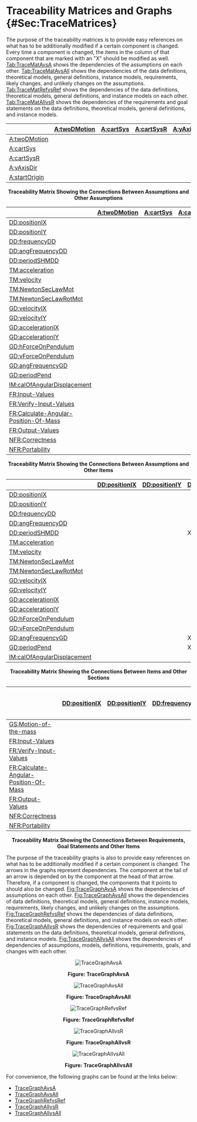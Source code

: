 # Traceability Matrices and Graphs {#Sec:TraceMatrices}

The purpose of the traceability matrices is to provide easy references on what has to be additionally modified if a certain component is changed. Every time a component is changed, the items in the column of that component that are marked with an "X" should be modified as well. [Tab:TraceMatAvsA](./SecTraceMatrices.md#Table:TraceMatAvsA) shows the dependencies of the assumptions on each other. [Tab:TraceMatAvsAll](./SecTraceMatrices.md#Table:TraceMatAvsAll) shows the dependencies of the data definitions, theoretical models, general definitions, instance models, requirements, likely changes, and unlikely changes on the assumptions. [Tab:TraceMatRefvsRef](./SecTraceMatrices.md#Table:TraceMatRefvsRef) shows the dependencies of the data definitions, theoretical models, general definitions, and instance models on each other. [Tab:TraceMatAllvsR](./SecTraceMatrices.md#Table:TraceMatAllvsR) shows the dependencies of the requirements and goal statements on the data definitions, theoretical models, general definitions, and instance models.

<div id="Table:TraceMatAvsA"></div>

|                                              |[A:twoDMotion](./SecAssumps.md#twoDMotion)|[A:cartSys](./SecAssumps.md#cartSys)|[A:cartSysR](./SecAssumps.md#cartSysR)|[A:yAxisDir](./SecAssumps.md#yAxisDir)|[A:startOrigin](./SecAssumps.md#startOrigin1x)|
|:---------------------------------------------|:-----------------------------------------|:-----------------------------------|:-------------------------------------|:-------------------------------------|:---------------------------------------------|
|[A:twoDMotion](./SecAssumps.md#twoDMotion)    |                                          |                                    |                                      |                                      |                                              |
|[A:cartSys](./SecAssumps.md#cartSys)          |                                          |                                    |                                      |                                      |                                              |
|[A:cartSysR](./SecAssumps.md#cartSysR)        |                                          |                                    |                                      |                                      |                                              |
|[A:yAxisDir](./SecAssumps.md#yAxisDir)        |                                          |                                    |                                      |                                      |                                              |
|[A:startOrigin](./SecAssumps.md#startOrigin1x)|                                          |                                    |                                      |                                      |                                              |

**<p align="center">Traceability Matrix Showing the Connections Between Assumptions and Other Assumptions</p>**

<div id="Table:TraceMatAvsAll"></div>

|                                                                      |[A:twoDMotion](./SecAssumps.md#twoDMotion)|[A:cartSys](./SecAssumps.md#cartSys)|[A:cartSysR](./SecAssumps.md#cartSysR)|[A:yAxisDir](./SecAssumps.md#yAxisDir)|[A:startOrigin](./SecAssumps.md#startOrigin1x)|
|:---------------------------------------------------------------------|:-----------------------------------------|:-----------------------------------|:-------------------------------------|:-------------------------------------|:---------------------------------------------|
|[DD:positionIX](./SecDDs.md#DD:positionIX)                            |                                          |                                    |                                      |                                      |                                              |
|[DD:positionIY](./SecDDs.md#DD:positionIY)                            |                                          |                                    |                                      |                                      |                                              |
|[DD:frequencyDD](./SecDDs.md#DD:frequencyDD)                          |                                          |                                    |                                      |                                      |                                              |
|[DD:angFrequencyDD](./SecDDs.md#DD:angFrequencyDD)                    |                                          |                                    |                                      |                                      |                                              |
|[DD:periodSHMDD](./SecDDs.md#DD:periodSHMDD)                          |                                          |                                    |                                      |                                      |                                              |
|[TM:acceleration](./SecTMs.md#TM:acceleration)                        |                                          |                                    |                                      |                                      |                                              |
|[TM:velocity](./SecTMs.md#TM:velocity)                                |                                          |                                    |                                      |                                      |                                              |
|[TM:NewtonSecLawMot](./SecTMs.md#TM:NewtonSecLawMot)                  |                                          |                                    |                                      |                                      |                                              |
|[TM:NewtonSecLawRotMot](./SecTMs.md#TM:NewtonSecLawRotMot)            |                                          |                                    |                                      |                                      |                                              |
|[GD:velocityIX](./SecGDs.md#GD:velocityIX)                            |                                          |                                    |                                      |                                      |                                              |
|[GD:velocityIY](./SecGDs.md#GD:velocityIY)                            |                                          |                                    |                                      |                                      |                                              |
|[GD:accelerationIX](./SecGDs.md#GD:accelerationIX)                    |                                          |                                    |                                      |                                      |                                              |
|[GD:accelerationIY](./SecGDs.md#GD:accelerationIY)                    |                                          |                                    |                                      |                                      |                                              |
|[GD:hForceOnPendulum](./SecGDs.md#GD:hForceOnPendulum)                |                                          |                                    |                                      |                                      |                                              |
|[GD:vForceOnPendulum](./SecGDs.md#GD:vForceOnPendulum)                |                                          |                                    |                                      |                                      |                                              |
|[GD:angFrequencyGD](./SecGDs.md#GD:angFrequencyGD)                    |                                          |                                    |                                      |                                      |                                              |
|[GD:periodPend](./SecGDs.md#GD:periodPend)                            |                                          |                                    |                                      |                                      |                                              |
|[IM:calOfAngularDisplacement](./SecIMs.md#IM:calOfAngularDisplacement)|                                          |                                    |                                      |                                      |                                              |
|[FR:Input-Values](./SecFRs.md#inputValues)                            |                                          |                                    |                                      |                                      |                                              |
|[FR:Verify-Input-Values](./SecFRs.md#verifyInptVals)                  |                                          |                                    |                                      |                                      |                                              |
|[FR:Calculate-Angular-Position-Of-Mass](./SecFRs.md#calcAngPos)       |                                          |                                    |                                      |                                      |                                              |
|[FR:Output-Values](./SecFRs.md#outputValues)                          |                                          |                                    |                                      |                                      |                                              |
|[NFR:Correctness](./SecNFRs.md#correct)                               |                                          |                                    |                                      |                                      |                                              |
|[NFR:Portability](./SecNFRs.md#portable)                              |                                          |                                    |                                      |                                      |                                              |

**<p align="center">Traceability Matrix Showing the Connections Between Assumptions and Other Items</p>**

<div id="Table:TraceMatRefvsRef"></div>

|                                                                      |[DD:positionIX](./SecDDs.md#DD:positionIX)|[DD:positionIY](./SecDDs.md#DD:positionIY)|[DD:frequencyDD](./SecDDs.md#DD:frequencyDD)|[DD:angFrequencyDD](./SecDDs.md#DD:angFrequencyDD)|[DD:periodSHMDD](./SecDDs.md#DD:periodSHMDD)|[TM:acceleration](./SecTMs.md#TM:acceleration)|[TM:velocity](./SecTMs.md#TM:velocity)|[TM:NewtonSecLawMot](./SecTMs.md#TM:NewtonSecLawMot)|[TM:NewtonSecLawRotMot](./SecTMs.md#TM:NewtonSecLawRotMot)|[GD:velocityIX](./SecGDs.md#GD:velocityIX)|[GD:velocityIY](./SecGDs.md#GD:velocityIY)|[GD:accelerationIX](./SecGDs.md#GD:accelerationIX)|[GD:accelerationIY](./SecGDs.md#GD:accelerationIY)|[GD:hForceOnPendulum](./SecGDs.md#GD:hForceOnPendulum)|[GD:vForceOnPendulum](./SecGDs.md#GD:vForceOnPendulum)|[GD:angFrequencyGD](./SecGDs.md#GD:angFrequencyGD)|[GD:periodPend](./SecGDs.md#GD:periodPend)|[IM:calOfAngularDisplacement](./SecIMs.md#IM:calOfAngularDisplacement)|
|:---------------------------------------------------------------------|:-----------------------------------------|:-----------------------------------------|:-------------------------------------------|:-------------------------------------------------|:-------------------------------------------|:---------------------------------------------|:-------------------------------------|:---------------------------------------------------|:---------------------------------------------------------|:-----------------------------------------|:-----------------------------------------|:-------------------------------------------------|:-------------------------------------------------|:-----------------------------------------------------|:-----------------------------------------------------|:-------------------------------------------------|:-----------------------------------------|:---------------------------------------------------------------------|
|[DD:positionIX](./SecDDs.md#DD:positionIX)                            |                                          |                                          |                                            |                                                  |                                            |                                              |                                      |                                                    |                                                          |                                          |                                          |                                                  |                                                  |                                                      |                                                      |                                                  |                                          |                                                                      |
|[DD:positionIY](./SecDDs.md#DD:positionIY)                            |                                          |                                          |                                            |                                                  |                                            |                                              |                                      |                                                    |                                                          |                                          |                                          |                                                  |                                                  |                                                      |                                                      |                                                  |                                          |                                                                      |
|[DD:frequencyDD](./SecDDs.md#DD:frequencyDD)                          |                                          |                                          |                                            |                                                  |                                            |                                              |                                      |                                                    |                                                          |                                          |                                          |                                                  |                                                  |                                                      |                                                      |                                                  |                                          |                                                                      |
|[DD:angFrequencyDD](./SecDDs.md#DD:angFrequencyDD)                    |                                          |                                          |                                            |                                                  |X                                           |                                              |                                      |                                                    |                                                          |                                          |                                          |                                                  |                                                  |                                                      |                                                      |                                                  |                                          |                                                                      |
|[DD:periodSHMDD](./SecDDs.md#DD:periodSHMDD)                          |                                          |                                          |X                                           |                                                  |                                            |                                              |                                      |                                                    |                                                          |                                          |                                          |                                                  |                                                  |                                                      |                                                      |                                                  |                                          |                                                                      |
|[TM:acceleration](./SecTMs.md#TM:acceleration)                        |                                          |                                          |                                            |                                                  |                                            |                                              |                                      |                                                    |                                                          |                                          |                                          |                                                  |                                                  |                                                      |                                                      |                                                  |                                          |                                                                      |
|[TM:velocity](./SecTMs.md#TM:velocity)                                |                                          |                                          |                                            |                                                  |                                            |                                              |                                      |                                                    |                                                          |                                          |                                          |                                                  |                                                  |                                                      |                                                      |                                                  |                                          |                                                                      |
|[TM:NewtonSecLawMot](./SecTMs.md#TM:NewtonSecLawMot)                  |                                          |                                          |                                            |                                                  |                                            |                                              |                                      |                                                    |                                                          |                                          |                                          |                                                  |                                                  |                                                      |                                                      |                                                  |                                          |                                                                      |
|[TM:NewtonSecLawRotMot](./SecTMs.md#TM:NewtonSecLawRotMot)            |                                          |                                          |                                            |                                                  |                                            |                                              |                                      |                                                    |                                                          |                                          |                                          |                                                  |                                                  |                                                      |                                                      |                                                  |                                          |                                                                      |
|[GD:velocityIX](./SecGDs.md#GD:velocityIX)                            |                                          |                                          |                                            |                                                  |                                            |                                              |                                      |                                                    |                                                          |                                          |                                          |                                                  |                                                  |                                                      |                                                      |                                                  |                                          |                                                                      |
|[GD:velocityIY](./SecGDs.md#GD:velocityIY)                            |                                          |                                          |                                            |                                                  |                                            |                                              |                                      |                                                    |                                                          |                                          |                                          |                                                  |                                                  |                                                      |                                                      |                                                  |                                          |                                                                      |
|[GD:accelerationIX](./SecGDs.md#GD:accelerationIX)                    |                                          |                                          |                                            |                                                  |                                            |                                              |                                      |                                                    |                                                          |                                          |                                          |                                                  |                                                  |                                                      |                                                      |                                                  |                                          |                                                                      |
|[GD:accelerationIY](./SecGDs.md#GD:accelerationIY)                    |                                          |                                          |                                            |                                                  |                                            |                                              |                                      |                                                    |                                                          |                                          |                                          |                                                  |                                                  |                                                      |                                                      |                                                  |                                          |                                                                      |
|[GD:hForceOnPendulum](./SecGDs.md#GD:hForceOnPendulum)                |                                          |                                          |                                            |                                                  |                                            |                                              |                                      |                                                    |                                                          |                                          |                                          |                                                  |                                                  |                                                      |                                                      |                                                  |                                          |                                                                      |
|[GD:vForceOnPendulum](./SecGDs.md#GD:vForceOnPendulum)                |                                          |                                          |                                            |                                                  |                                            |                                              |                                      |                                                    |                                                          |                                          |                                          |                                                  |                                                  |                                                      |                                                      |                                                  |                                          |                                                                      |
|[GD:angFrequencyGD](./SecGDs.md#GD:angFrequencyGD)                    |                                          |                                          |X                                           |                                                  |                                            |                                              |                                      |                                                    |X                                                         |                                          |                                          |                                                  |                                                  |                                                      |                                                      |                                                  |                                          |                                                                      |
|[GD:periodPend](./SecGDs.md#GD:periodPend)                            |                                          |                                          |X                                           |X                                                 |X                                           |                                              |                                      |                                                    |                                                          |                                          |                                          |                                                  |                                                  |                                                      |                                                      |X                                                 |                                          |                                                                      |
|[IM:calOfAngularDisplacement](./SecIMs.md#IM:calOfAngularDisplacement)|                                          |                                          |                                            |                                                  |                                            |                                              |                                      |                                                    |X                                                         |                                          |                                          |                                                  |                                                  |                                                      |                                                      |X                                                 |                                          |                                                                      |

**<p align="center">Traceability Matrix Showing the Connections Between Items and Other Sections</p>**

<div id="Table:TraceMatAllvsR"></div>

|                                                               |[DD:positionIX](./SecDDs.md#DD:positionIX)|[DD:positionIY](./SecDDs.md#DD:positionIY)|[DD:frequencyDD](./SecDDs.md#DD:frequencyDD)|[DD:angFrequencyDD](./SecDDs.md#DD:angFrequencyDD)|[DD:periodSHMDD](./SecDDs.md#DD:periodSHMDD)|[TM:acceleration](./SecTMs.md#TM:acceleration)|[TM:velocity](./SecTMs.md#TM:velocity)|[TM:NewtonSecLawMot](./SecTMs.md#TM:NewtonSecLawMot)|[TM:NewtonSecLawRotMot](./SecTMs.md#TM:NewtonSecLawRotMot)|[GD:velocityIX](./SecGDs.md#GD:velocityIX)|[GD:velocityIY](./SecGDs.md#GD:velocityIY)|[GD:accelerationIX](./SecGDs.md#GD:accelerationIX)|[GD:accelerationIY](./SecGDs.md#GD:accelerationIY)|[GD:hForceOnPendulum](./SecGDs.md#GD:hForceOnPendulum)|[GD:vForceOnPendulum](./SecGDs.md#GD:vForceOnPendulum)|[GD:angFrequencyGD](./SecGDs.md#GD:angFrequencyGD)|[GD:periodPend](./SecGDs.md#GD:periodPend)|[IM:calOfAngularDisplacement](./SecIMs.md#IM:calOfAngularDisplacement)|[FR:Input-Values](./SecFRs.md#inputValues)|[FR:Verify-Input-Values](./SecFRs.md#verifyInptVals)|[FR:Calculate-Angular-Position-Of-Mass](./SecFRs.md#calcAngPos)|[FR:Output-Values](./SecFRs.md#outputValues)|[NFR:Correctness](./SecNFRs.md#correct)|[NFR:Portability](./SecNFRs.md#portable)|
|:--------------------------------------------------------------|:-----------------------------------------|:-----------------------------------------|:-------------------------------------------|:-------------------------------------------------|:-------------------------------------------|:---------------------------------------------|:-------------------------------------|:---------------------------------------------------|:---------------------------------------------------------|:-----------------------------------------|:-----------------------------------------|:-------------------------------------------------|:-------------------------------------------------|:-----------------------------------------------------|:-----------------------------------------------------|:-------------------------------------------------|:-----------------------------------------|:---------------------------------------------------------------------|:-----------------------------------------|:---------------------------------------------------|:--------------------------------------------------------------|:-------------------------------------------|:--------------------------------------|:---------------------------------------|
|[GS:Motion-of-the-mass](./SecGoalStmt.md#motionMass)           |                                          |                                          |                                            |                                                  |                                            |                                              |                                      |                                                    |                                                          |                                          |                                          |                                                  |                                                  |                                                      |                                                      |                                                  |                                          |                                                                      |                                          |                                                    |                                                               |                                            |                                       |                                        |
|[FR:Input-Values](./SecFRs.md#inputValues)                     |                                          |                                          |                                            |                                                  |                                            |                                              |                                      |                                                    |                                                          |                                          |                                          |                                                  |                                                  |                                                      |                                                      |                                                  |                                          |                                                                      |                                          |                                                    |                                                               |                                            |                                       |                                        |
|[FR:Verify-Input-Values](./SecFRs.md#verifyInptVals)           |                                          |                                          |                                            |                                                  |                                            |                                              |                                      |                                                    |                                                          |                                          |                                          |                                                  |                                                  |                                                      |                                                      |                                                  |                                          |                                                                      |                                          |                                                    |                                                               |                                            |                                       |                                        |
|[FR:Calculate-Angular-Position-Of-Mass](./SecFRs.md#calcAngPos)|                                          |                                          |                                            |                                                  |                                            |                                              |                                      |                                                    |                                                          |                                          |                                          |                                                  |                                                  |                                                      |                                                      |                                                  |                                          |X                                                                     |                                          |                                                    |                                                               |                                            |                                       |                                        |
|[FR:Output-Values](./SecFRs.md#outputValues)                   |                                          |                                          |                                            |                                                  |                                            |                                              |                                      |                                                    |                                                          |                                          |                                          |                                                  |                                                  |                                                      |                                                      |                                                  |                                          |X                                                                     |                                          |                                                    |                                                               |                                            |                                       |                                        |
|[NFR:Correctness](./SecNFRs.md#correct)                        |                                          |                                          |                                            |                                                  |                                            |                                              |                                      |                                                    |                                                          |                                          |                                          |                                                  |                                                  |                                                      |                                                      |                                                  |                                          |                                                                      |                                          |                                                    |                                                               |                                            |                                       |                                        |
|[NFR:Portability](./SecNFRs.md#portable)                       |                                          |                                          |                                            |                                                  |                                            |                                              |                                      |                                                    |                                                          |                                          |                                          |                                                  |                                                  |                                                      |                                                      |                                                  |                                          |                                                                      |                                          |                                                    |                                                               |                                            |                                       |                                        |

**<p align="center">Traceability Matrix Showing the Connections Between Requirements, Goal Statements and Other Items</p>**

The purpose of the traceability graphs is also to provide easy references on what has to be additionally modified if a certain component is changed. The arrows in the graphs represent dependencies. The component at the tail of an arrow is depended on by the component at the head of that arrow. Therefore, if a component is changed, the components that it points to should also be changed. [Fig:TraceGraphAvsA](./SecTraceMatrices.md#Figure:TraceGraphAvsA) shows the dependencies of assumptions on each other. [Fig:TraceGraphAvsAll](./SecTraceMatrices.md#Figure:TraceGraphAvsAll) shows the dependencies of data definitions, theoretical models, general definitions, instance models, requirements, likely changes, and unlikely changes on the assumptions. [Fig:TraceGraphRefvsRef](./SecTraceMatrices.md#Figure:TraceGraphRefvsRef) shows the dependencies of data definitions, theoretical models, general definitions, and instance models on each other. [Fig:TraceGraphAllvsR](./SecTraceMatrices.md#Figure:TraceGraphAllvsR) shows the dependencies of requirements and goal statements on the data definitions, theoretical models, general definitions, and instance models. [Fig:TraceGraphAllvsAll](./SecTraceMatrices.md#Figure:TraceGraphAllvsAll) shows the dependencies of dependencies of assumptions, models, definitions, requirements, goals, and changes with each other.

<div id="Figure:TraceGraphAvsA" align="center" >

![TraceGraphAvsA](./assets/avsa.svg)

**Figure: TraceGraphAvsA**

</div>

<div id="Figure:TraceGraphAvsAll" align="center" >

![TraceGraphAvsAll](./assets/avsall.svg)

**Figure: TraceGraphAvsAll**

</div>

<div id="Figure:TraceGraphRefvsRef" align="center" >

![TraceGraphRefvsRef](./assets/refvsref.svg)

**Figure: TraceGraphRefvsRef**

</div>

<div id="Figure:TraceGraphAllvsR" align="center" >

![TraceGraphAllvsR](./assets/allvsr.svg)

**Figure: TraceGraphAllvsR**

</div>

<div id="Figure:TraceGraphAllvsAll" align="center" >

![TraceGraphAllvsAll](./assets/allvsall.svg)

**Figure: TraceGraphAllvsAll**

</div>

For convenience, the following graphs can be found at the links below:

- [TraceGraphAvsA](../../../../traceygraphs/sglpend/avsa.svg)
- [TraceGraphAvsAll](../../../../traceygraphs/sglpend/avsall.svg)
- [TraceGraphRefvsRef](../../../../traceygraphs/sglpend/refvsref.svg)
- [TraceGraphAllvsR](../../../../traceygraphs/sglpend/allvsr.svg)
- [TraceGraphAllvsAll](../../../../traceygraphs/sglpend/allvsall.svg)
